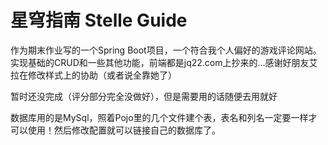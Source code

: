 # 星穹指南 Stelle Guide
作为期末作业写的一个Spring Boot项目，一个符合我个人偏好的游戏评论网站。实现基础的CRUD和一些其他功能，前端都是jq22.com上抄来的...感谢好朋友艾拉在修改样式上的协助（或者说全靠她了）

暂时还没完成（评分部分完全没做好），但是需要用的话随便去用就好

数据库用的是MySql，照着Pojo里的几个文件建个表，表名和列名一定要一样才可以使用！然后修改配置就可以链接自己的数据库了。
